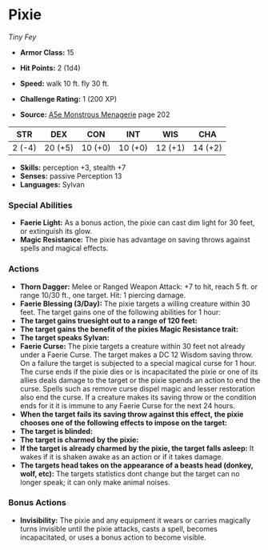 # Pixie

*Tiny* *Fey*

- **Armor Class:** 15
- **Hit Points:** 2 (1d4)
- **Speed:** walk 10 ft. fly 30 ft.

- **Challenge Rating:** 1 (200 XP)
- **Source:** [A5e Monstrous Menagerie](https://enpublishingrpg.com/products/level-up-monstrous-menagerie-a5e) page 202

| STR | DEX | CON | INT | WIS | CHA |
| --- | --- | --- | --- | --- | --- |
| 2 (-4) | 20 (+5) | 10 (+0) | 10 (+0) | 12 (+1) | 14 (+2) |

- **Skills:** perception +3, stealth +7
- **Senses:** passive Perception 13
- **Languages:** Sylvan

### Special Abilities

- **Faerie Light:** As a bonus action, the pixie can cast dim light for 30 feet, or extinguish its glow.
- **Magic Resistance:** The pixie has advantage on saving throws against spells and magical effects.

### Actions

- **Thorn Dagger:** Melee or Ranged Weapon Attack: +7 to hit, reach 5 ft. or range 10/30 ft., one target. Hit: 1 piercing damage.
- **Faerie Blessing (3/Day):** The pixie targets a willing creature within 30 feet. The target gains one of the following abilities for 1 hour:
- **The target gains truesight out to a range of 120 feet:** 
- **The target gains the benefit of the pixies Magic Resistance trait:** 
- **The target speaks Sylvan:** 
- **Faerie Curse:** The pixie targets a creature within 30 feet not already under a Faerie Curse. The target makes a DC 12 Wisdom saving throw. On a failure  the target is subjected to a special magical curse for 1 hour. The curse ends if the pixie dies or is incapacitated  the pixie or one of its allies deals damage to the target  or the pixie spends an action to end the curse. Spells such as remove curse  dispel magic  and lesser restoration also end the curse. If a creature makes its saving throw or the condition ends for it  it is immune to any Faerie Curse for the next 24 hours.
- **When the target fails its saving throw against this effect, the pixie chooses one of the following effects to impose on the target:** 
- **The target is blinded:** 
- **The target is charmed by the pixie:** 
- **If the target is already charmed by the pixie, the target falls asleep:** It wakes if it is shaken awake as an action or if it takes damage.
- **The targets head takes on the appearance of a beasts head (donkey, wolf, etc):** The targets statistics dont change  but the target can no longer speak; it can only make animal noises.

### Bonus Actions

- **Invisibility:** The pixie and any equipment it wears or carries magically turns invisible until the pixie attacks, casts a spell, becomes incapacitated, or uses a bonus action to become visible.


